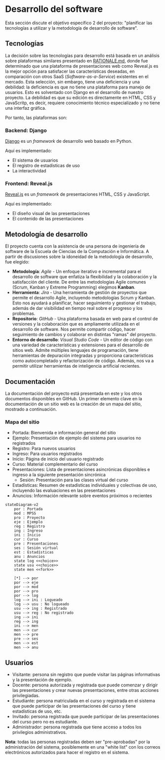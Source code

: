 # Desarrollo del software

Esta sección discute el objetivo específico 2 del proyecto: "planificar las tecnologías a utilizar y la metodología de desarrollo de software".

## Tecnologías

La decisión sobre las tecnologías para desarrollo está basada en un análisis sobre plataformas similares presentado en [RATIONALE.md](RATIONALE.md), donde fue determinado que una plataforma de presentaciones web como Reveal.js es la mejor opción para satisfacer las características deseadas, en comparación con otros SaaS (*Software-as-a-Service*) existentes en el mercado. Esta selección, sin embargo, tiene una deficiencia y una debilidad: la deficiencia es que no tiene una plataforma para manejo de usuarios. Esto es solventado con Django en el desarrollo de nuestro proyecto. La debilidad es que su edición es directamente en HTML, CSS y JavaScritp, es decir, requiere conocimiento técnico especializado y no tiene una interfaz gráfica.

Por tanto, las plataformas son:

### Backend: Django

[Django](https://www.djangoproject.com/) es un *framework* de desarrollo web basado en Python.

Aquí es implementado:

- El sistema de usuarios
- El registro de estadísticas de uso
- La interactividad

### Frontend: Reveal.js

[Reveal.js](https://revealjs.com/) es un *framework* de presentaciones HTML, CSS y JavaScript.

Aquí es implementado:

- El diseño visual de las presentaciones
- El contenido de las presentaciones

## Metodología de desarrollo

El proyecto cuenta con la asistencia de una persona de ingeniería de software de la Escuela de Ciencias de la Computación e Informática. A partir de discusiones sobre la idoneidad de la metodología de desarrollo, fue elegido:

- **Metodología**: _Agile_ - Un enfoque iterativo e incremental para el desarrollo de software que enfatiza la flexibilidad y la colaboración y la satisfacción del cliente. De entre las metodologías Agile comunes (Scrum, Kanban y Extreme Programming) elegimos **Kanban**.
- **Herramienta**: _Jira_ - Una herramienta de gestión de proyectos que permite el desarrollo Agile, incluyendo metodologías Scrum y Kanban. Esto nos ayudará a planificar, hacer seguimiento y gestionar el trabajo, además de dar visibilidad en tiempo real sobre el progreso y los problemas.
- **Repositorio**: _GitHub_ - Una plataforma basada en web para el control de versiones y la colaboración que es ampliamente utilizada en el desarrollo de software. Nos permite compartir código, hacer seguimiento de cambios y colaborar en distintas "ramas" del proyecto.
- **Entorno de desarrollo**: _Visual Studio Code_ - Un editor de código con una variedad de características y extensiones para el desarrollo de sitios web. Admite múltiples lenguajes de programación, tiene herramientas de depuración integradas y proporciona características como autocompletado y refactorización de código. Además, nos va a permitir utilizar herramientas de inteligencia artificial recientes.

## Documentación

La documentación del proyecto está presentada en este y los otros documentos disponibles en GitHub. Un primer elemento clave en la documentación de un sitio web es la creación de un mapa del sitio, mostrado a continuación.

### Mapa del sitio

- Portada: Bienvenida e información general del sitio
- Ejemplo: Presentación de ejemplo del sistema para usuarios no registrados
- Registro: Para nuevos usuarios
- Ingreso: Para usuarios registrados
- Inicio: Página de inicio del usuario registrado
- Curso: Material complementario del curso
- Presentaciones: Lista de presentaciones asincrónicas disponibles e ingreso a la siguiente presentación sincrónica
  - Sesión: Presentación para las clases virtual del curso
- Estadísticas: Resumen de estadísticas individuales y colectivas de uso, incluyendo las evaluaciones en las presentaciones
- Anuncios: Información relevante sobre eventos próximos o recientes

```mermaid
stateDiagram-v2
    por : Portada
    mod : MPSS
    pro : Proyecto
    eje : Ejemplo
    reg : Registro
    ing : Ingreso
    ini : Inicio
    cur : Curso
    pre : Presentaciones
    ses : Sesión virtual
    est : Estadísticas
    anu : Anuncios
    state log <<choice>>
    state usu <<choice>>
    state men <<fork>>

    [*] --> por
    por --> eje
    por --> mod
    por --> pro
    por --> log
    log --> ini : Logueado
    log --> usu : No logueado
    usu --> ing : Registrado
    usu --> reg : No registrado
    ing --> ini
    reg --> ing
    ini --> men
    men --> cur
    men --> pre
    pre --> ses
    men --> est
    men --> anu
```

## Usuarios

- Visitante: persona sin registro que puede visitar las páginas informativas y la presentación de ejemplo.
- Docente: persona autorizada y registrada que puede comenzar y dirigir las presentaciones y crear nuevas presentaciones, entre otras acciones privilegiadas.
- Estudiante: persona matriculada en el curso y registrada en el sistema que puede participar de las presentaciones del curso y tiene estadísticas de uso, etc.
- Invitado: persona registrada que puede participar de las presentaciones del curso pero no es estudiante.
- Administrador: persona registrada que tiene acceso a todos los privilegios administrativos.

**Nota**: todas las personas registradas deben ser "pre-aprobadas" por la administración del sistema, posiblemente en una "white list" con los correos electrónicos autorizados para hacer el registro en el sistema.
